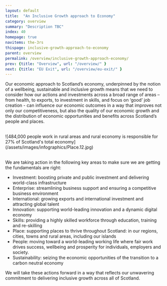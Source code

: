 ```yaml
---
layout: default
title:  "An Inclusive Growth approach to Economy"
category: overview
summary: "Description TBC"
index: 40
homepage: true
navitems: the-3rs
thispage: inclusive-growth-approach-to-economy
parent: overview
permalink: /overview/inclusive-growth-approach-economy/
prev: {title: "Overview", url: "/overview/" }
next: {title: "EU Exit", url: "/overview/eu-exit/" }
---
```


Our economic approach to Scotland’s economy, underpinned by the notion of a wellbeing, sustainable and inclusive growth means that we need to consider how our actions and investments across a broad range of areas – from health, to exports, to investment in skills, and focus on ‘good’ job creation - can influence our economic outcomes  in a way that improves not only our competitiveness, but also the quality of our economic growth and the distribution of economic opportunities and benefits across Scotland’s people and places.  

<br>
![484,000 people work in rural areas and rural economy is responsible for 27% of Scotland's total economy](/assets/images/infographics/Place.12.jpg)
<br><br>

We are taking action in the following key areas to make sure we are getting the fundamentals are right:  

- Investment: boosting private and public investment and delivering world-class infrastructure
- Enterprise: streamlining business support and ensuring a competitive business environment
- International: growing exports and international investment and attracting global talent
- Innovation: supporting world-leading innovation and a dynamic digital economy
- Skills: providing a highly skilled workforce through education, training and re-skilling
- Place: supporting places to thrive throughout Scotland: in our regions, cities, towns and rural areas, including our islands
- People: moving toward a world-leading working life where fair work drives success, wellbeing and prosperity for individuals, employers and society.
- Sustainability: seizing the economic opportunities of the transition to a carbon neutral economy

We will take these actions forward in a way that reflects our unwavering commitment to delivering inclusive growth across all of Scotland.
